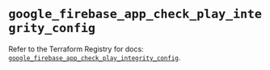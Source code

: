 # `google_firebase_app_check_play_integrity_config`

Refer to the Terraform Registry for docs: [`google_firebase_app_check_play_integrity_config`](https://registry.terraform.io/providers/hashicorp/google-beta/6.32.0/docs/resources/google_firebase_app_check_play_integrity_config).
